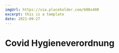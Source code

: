 ```yaml
---
imgUrl: https://via.placeholder.com/600x400
excerpt: this is a template
date: 2021-09-27
---
```


# Covid Hygieneverordnung